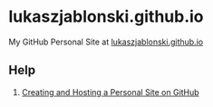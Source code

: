 # lukaszjablonski.github.io
My GitHub Personal Site at [lukaszjablonski.github.io](http://lukaszjablonski.github.io/)

## Help
1. [Creating and Hosting a Personal Site on GitHub](http://jmcglone.com/guides/github-pages/)
